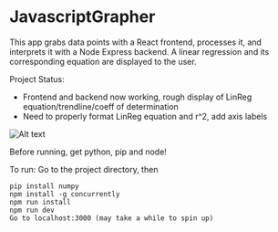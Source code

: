 # JavascriptGrapher


This app grabs data points with a React frontend, processes it, and interprets it with a Node Express backend. A linear regression and its corresponding equation are displayed to the user.

Project Status:
- Frontend and backend now working, rough display of LinReg equation/trendline/coeff of determination
- Need to properly format LinReg equation and r^2, add axis labels

![Alt text](lin.jpg?raw=true "Title")

Before running, get python, pip and node!

 To run:
 Go to the project directory, then
```
pip install numpy
npm install -g concurrently
npm run install
npm run dev
Go to localhost:3000 (may take a while to spin up)
```





